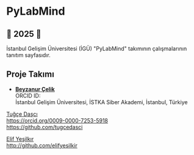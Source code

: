 # PyLabMind

## 🚀 2025 🚀

İstanbul Gelişim Üniversitesi (İGÜ) "PyLabMind" takımının çalışmalarının tanıtım sayfasıdır.

## Proje Takımı   
- [**Beyzanur Çelik**](https://github.com/Beyzanurcelikk)    
  ORCID ID:   
  İstanbul Gelişim Üniversitesi, İSTKA Siber Akademi, İstanbul, Türkiye  

[Tuğçe Daşcı](https://github.com/tugcedasci)    
https://orcid.org/0009-0000-7253-5918    
https://github.com/tugcedasci    

[Elif Yeşilkır](http://github.com/elifyesilkir)    
http://github.com/elifyesilkir
